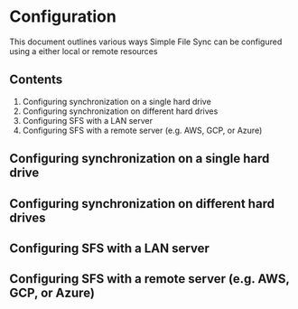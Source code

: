 # Configuration

This document outlines various ways Simple File Sync can be configured using a either local or remote resources 

## Contents

1. Configuring synchronization on a single hard drive
2. Configuring synchronization on different hard drives
3. Configuring SFS with a LAN server
4. Configuring SFS with a remote server (e.g. AWS, GCP, or Azure)

## Configuring synchronization on a single hard drive

## Configuring synchronization on different hard drives

## Configuring SFS with a LAN server

## Configuring SFS with a remote server (e.g. AWS, GCP, or Azure)